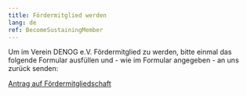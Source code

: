 ```yaml
---
title: Fördermitglied werden
lang: de
ref: BecomeSustainingMember
---
```


Um im Verein DENOG e.V. Fördermitglied zu werden, bitte einmal das folgende Formular ausfüllen und - wie im Formular angegeben - an uns zurück senden: 

<a href="/files/verein/20220103_supporter_form-de.pdf">Antrag auf Fördermitgliedschaft</a> 
